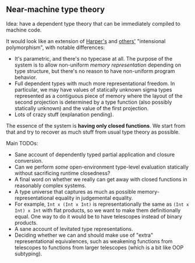 ## Near-machine type theory

Idea: have a dependent type theory that can be immediately compiled to machine code.

It would look like an extension of [Harper's](https://www.cs.cmu.edu/~rwh/papers/closures/tr.pdf) and [others'](https://www.cs.cornell.edu/talc/papers/typepass.pdf) "intensional polymorphism", with notable differences:

 - It's parametric, and there's no typecase at all. The purpose of the system is to allow non-uniform *memory representation* depending on type structure, but there's no reason to have non-uniform program behavior.
 - Full dependent types with much more representational freedom. In particular, we may have values of statically unknown sigma types represented as a contiguous piece of memory where the layout of the second projection is determined by a type function (also possibly statically unknown) and the value of the first projection.
 - Lots of crazy stuff (explanation pending).
 
The essence of the system is **having only closed functions**. We start from that and try to recover as much stuff from usual type theory as possible.
 
Main TODOs:

 - Sane account of dependently typed partial application and closure conversion.
  - Can we perform *some* open-environment type-level evaluation statically without sacrificing runtime closedness?
 - A final word on whether we really can get away with closed functions in reasonably complex systems.
 - A type universe that captures as much as possible memory-representational equality in judgemental equality.
  - For example, `Int x (Int x Int)` is representationally the same as `(Int x Int) x Int` with flat products, so we want to make them definitionally equal. One way to do it would be to have telescopes instead of binary products.
 - A sane account of levitated type representations.
 - Deciding whether we can and should make use of "extra" representational equivalences, such as weakening functions from telescopes to functions from larger telescopes (which is a bit like OOP subtyping). 
